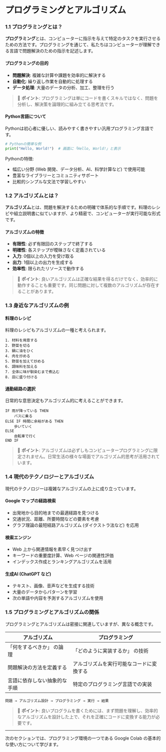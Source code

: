 # プログラミングとアルゴリズム

### 1.1 プログラミングとは？

**プログラミング**とは、コンピューターに指示を与えて特定のタスクを実行させるための方法です。プログラミングを通じて、私たちはコンピューターが理解できる言語で問題解決のための指示を記述します。

#### プログラミングの目的

* **問題解決**: 複雑な計算や課題を効率的に解決する
* **自動化**: 繰り返し作業を自動的に処理する
* **データ処理**: 大量のデータの分析、加工、整理を行う

> 📝 **ポイント**: プログラミングは単にコードを書くスキルではなく、問題を分析し、解決策を論理的に組み立てる思考法です。

#### **Python言語について**

Pythonは初心者に優しい、読みやすく書きやすい汎用プログラミング言語です。

```python
# Pythonの簡単な例
print("Hello, World!")  # 画面に「Hello, World!」と表示
```

Pythonの特徴:

* 幅広い分野 (Web 開発、データ分析、AI、科学計算など) で使用可能
* 豊富なライブラリーとコミュニティサポート
* 比較的シンプルな文法で学習しやすい

### 1.2 アルゴリズムとは？

**アルゴリズム**とは、問題を解決するための明確で体系的な手順です。料理のレシピや組立説明書に似ていますが、より精密で、コンピューターが実行可能な形式です。

#### **アルゴリズムの特徴**

* **有限性**: 必ず有限回のステップで終了する
* **明確性**: 各ステップが曖昧さなく定義されている
* **入力**: 0個以上の入力を受け取る
* **出力**: 1個以上の出力を生成する
* **効率性**: 限られたリソースで動作する

> 📝 **ポイント**: 良いアルゴリズムは正確な結果を得るだけでなく、効率的に動作することも重要です。同じ問題に対して複数のアルゴリズムが存在することがあります。

### 1.3 身近なアルゴリズムの例

#### **料理のレシピ**

料理のレシピもアルゴリズムの一種と考えられます。

```
1. 材料を用意する
2. 野菜を切る
3. 鍋に油をひく
4. 肉を炒める
5. 野菜を加えて炒める
6. 調味料を加える
7. 全体に味が馴染むまで煮込む
8. 皿に盛り付ける
```

#### **通勤経路の選択**

日常的な意思決定もアルゴリズム的に考えることができます。

```
IF 雨が降っている THEN
    バスに乗る
ELSE IF 時間に余裕がある THEN
    歩いていく
ELSE
    自転車で行く
END IF
```

> 📝 **ポイント**: アルゴリズムは必ずしもコンピュータープログラミングに限定されません。日常生活の様々な場面でアルゴリズム的思考が活用されています。

### 1.4 現代のテクノロジーとアルゴリズム

現代のテクノロジーは複雑なアルゴリズムの上に成り立っています。

#### **Google マップの経路検索**

* 出発地から目的地までの最適経路を見つける
* 交通状況、距離、所要時間などの要素を考慮
* グラフ理論の最短経路アルゴリズム (ダイクストラ法など) を応用

#### **検索エンジン**

* Web 上から関連情報を素早く見つけ出す
* キーワードの重要度計算、Web ページの関連性評価
* インデックス作成とランキングアルゴリズムを活用

#### **生成AI (ChatGPT など)**

* テキスト、画像、音声などを生成する技術
* 大量のデータからパターンを学習
* 次の単語や内容を予測するアルゴリズムを使用

### 1.5 プログラミングとアルゴリズムの関係

プログラミングとアルゴリズムは密接に関連していますが、異なる概念です。

| アルゴリズム         | プログラミング              |
| -------------- | -------------------- |
| 「何をするべきか」 の論理  | 「どのように実装するか」 の技術     |
| 問題解決の方法を定義する   | アルゴリズムを実行可能なコードに変換する |
| 言語に依存しない抽象的な手順 | 特定のプログラミング言語での実装     |

```
問題 → アルゴリズム設計 → プログラミング → 実行 → 結果
```

> 📝 **ポイント**: 良いプログラムを書くためには、まず問題を理解し、効率的なアルゴリズムを設計した上で、それを正確にコードに変換する能力が必要です。

***

次のセクションでは、プログラミング環境の一つである Google Colab の基本的な使い方について学びます。
